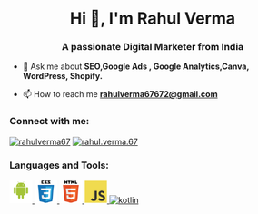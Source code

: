 <h1 align="center">Hi 👋, I'm Rahul Verma</h1>
<h3 align="center">A passionate Digital Marketer from India</h3>

<!-- - 👨‍💻 All of my projects are available at [https://rahulvermaa67.github.io/Digital-Marketing/](https://rahulvermaa67.github.io/Digital-Marketing/) -->

- 💬 Ask me about **SEO,Google Ads , Google Analytics,Canva, WordPress, Shopify.**

- 📫 How to reach me **rahulverma67672@gmail.com**

<h3 align="left">Connect with me:</h3>
<p align="left">
<a href="https://linkedin.com/in/rahulverma67" target="blank"><img align="center" src="https://raw.githubusercontent.com/rahuldkjain/github-profile-readme-generator/master/src/images/icons/Social/linked-in-alt.svg" alt="rahulverma67" height="30" width="40" /></a>
<a href="https://instagram.com/rahul.verma.67" target="blank"><img align="center" src="https://raw.githubusercontent.com/rahuldkjain/github-profile-readme-generator/master/src/images/icons/Social/instagram.svg" alt="rahul.verma.67" height="30" width="40" /></a>
</p>

<h3 align="left">Languages and Tools:</h3>
<p align="left"> <a href="https://developer.android.com" target="_blank" rel="noreferrer"> <img src="https://raw.githubusercontent.com/devicons/devicon/master/icons/android/android-original-wordmark.svg" alt="android" width="40" height="40"/> </a> <a href="https://www.w3schools.com/css/" target="_blank" rel="noreferrer"> <img src="https://raw.githubusercontent.com/devicons/devicon/master/icons/css3/css3-original-wordmark.svg" alt="css3" width="40" height="40"/> </a> <a href="https://www.w3.org/html/" target="_blank" rel="noreferrer"> <img src="https://raw.githubusercontent.com/devicons/devicon/master/icons/html5/html5-original-wordmark.svg" alt="html5" width="40" height="40"/> </a> <a href="https://developer.mozilla.org/en-US/docs/Web/JavaScript" target="_blank" rel="noreferrer"> <img src="https://raw.githubusercontent.com/devicons/devicon/master/icons/javascript/javascript-original.svg" alt="javascript" width="40" height="40"/> </a> <a href="https://kotlinlang.org" target="_blank" rel="noreferrer"> <img src="https://www.vectorlogo.zone/logos/kotlinlang/kotlinlang-icon.svg" alt="kotlin" width="40" height="40"/> </a> </p>
